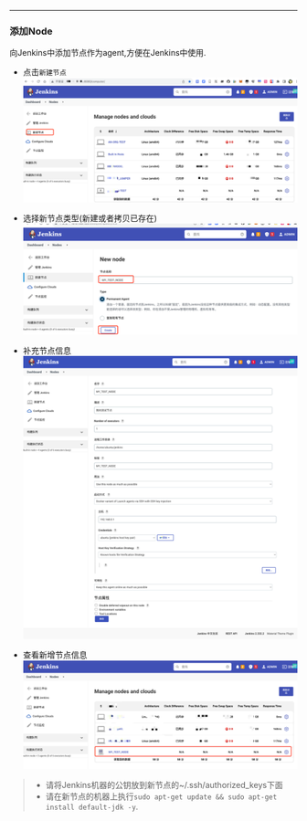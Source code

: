 <article-title title="Jenkins新增Node"></article-title>

<article-meta date="2023年08月24日"></article-meta>

--- 

### 添加Node
向Jenkins中添加节点作为agent,方便在Jenkins中使用.

* 点击`新建节点`
  ![add.png](./static/add-node.png)

* 选择新节点类型(新建或者拷贝已存在)
  ![new-node.png](./static/new-node.png)

* 补充节点信息
  ![msg-node.png](./static/msg-node.png)

* 查看新增节点信息
  ![list-node.png](./static/list-node.png)

> * 请将Jenkins机器的公钥放到新节点的~/.ssh/authorized_keys下面
> * 请在新节点的机器上执行`sudo apt-get update && sudo apt-get install default-jdk -y`.

